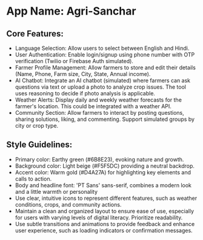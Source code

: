 # **App Name**: Agri-Sanchar

## Core Features:

- Language Selection: Allow users to select between English and Hindi.
- User Authentication: Enable login/signup using phone number with OTP verification (Twilio or Firebase Auth simulated).
- Farmer Profile Management: Allow farmers to store and edit their details (Name, Phone, Farm size, City, State, Annual income).
- AI Chatbot: Integrate an AI chatbot (simulated) where farmers can ask questions via text or upload a photo to analyze crop issues. The tool uses reasoning to decide if photo analysis is applicable.
- Weather Alerts: Display daily and weekly weather forecasts for the farmer's location. This could be integrated with a weather API.
- Community Section: Allow farmers to interact by posting questions, sharing solutions, liking, and commenting. Support simulated groups by city or crop type.

## Style Guidelines:

- Primary color: Earthy green (#6B8E23), evoking nature and growth.
- Background color: Light beige (#F5F5DC) providing a neutral backdrop.
- Accent color: Warm gold (#D4A27A) for highlighting key elements and calls to action.
- Body and headline font: 'PT Sans' sans-serif, combines a modern look and a little warmth or personality
- Use clear, intuitive icons to represent different features, such as weather conditions, crops, and community actions.
- Maintain a clean and organized layout to ensure ease of use, especially for users with varying levels of digital literacy. Prioritize readability.
- Use subtle transitions and animations to provide feedback and enhance user experience, such as loading indicators or confirmation messages.